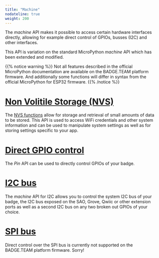 ```yaml
---
title: "Machine"
nodateline: true
weight: 200
---
```


The *machine* API makes it possible to access certain hardware interfaces directly, allowing for example direct control of GPIOs, busses (I2C) and other interfaces.

This API is variation on the standard MicroPython *machine* API which has been extended and modified.

{{% notice warning %}}
Not all features described in the official MicroPython documentation are available on the BADGE.TEAM platform firmware. And additionally some functions will differ in syntax from the official MicroPython for ESP32 firmware.
{{% /notice %}}

# [<i class="fa fa-hdd" aria-hidden="true"></i> Non Volitile Storage (NVS)](nvs)

The [NVS functions](nvs) allow for storage and retrieval of small amounts of data to be stored. This API is used to access WiFi credentials and other system information and can be used to manipulate system settings as well as for storing settings specific to your app.

# [<i class="fa fa-microchip" aria-hidden="true"></i> Direct GPIO control](pin)

The *Pin* API can be used to directly control GPIOs of your badge.

# [<i class="fa fa-plug" aria-hidden="true"></i> I2C bus](i2c)
The *machine* API for I2C allows you to control the system I2C bus of your badge, the I2C bus exposed on the SAO, Grove, Qwiic or other extension ports as well as a second I2C bus on any two broken out GPIOs of your choice.

# [<i class="fa fa-plug" aria-hidden="true"></i> SPI bus](#)
Direct control over the SPI bus is currently not supported on the BADGE.TEAM platform firmware. Sorry!
